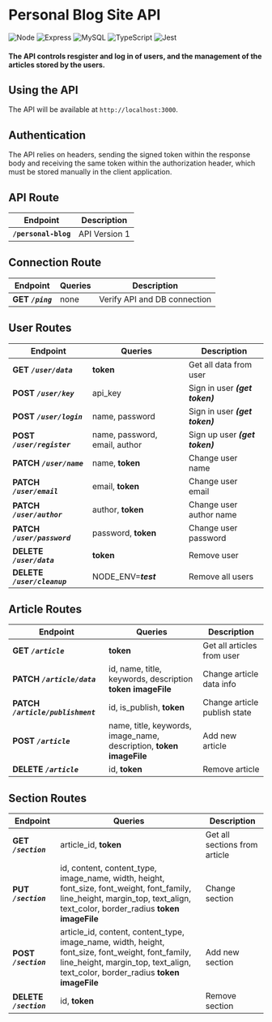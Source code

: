 # Personal Blog Site API
![Node](https://img.shields.io/badge/Node.js-43853D?style=for-the-badge&logo=node.js&logoColor=white) ![Express](https://img.shields.io/badge/Express.js-404D59?style=for-the-badge) ![MySQL](https://img.shields.io/badge/MySQL-005C84?style=for-the-badge&logo=mysql&logoColor=white) ![TypeScript](https://img.shields.io/badge/TypeScript-007ACC?style=for-the-badge&logo=typescript&logoColor=white) ![Jest](https://img.shields.io/badge/Jest-323330?style=for-the-badge&logo=Jest&logoColor=white) 

#### **The API controls resgister and log in of users, and the management of the articles stored by the users.**

## Using the API

The API will be available at `http://localhost:3000`.

## Authentication

The API relies on headers, sending the signed token within the response body and receiving the same token within the authorization header, which must be stored manually in the client application.

## API Route

| Endpoint  | Description | 
| ------ | ------ |
| **`/personal-blog`** | API Version 1 |

## Connection Route

| Endpoint | Queries | Description | 
| ------ | ------ | ------ |
| **GET ***`/ping`***** | none | Verify API and DB connection |

## User Routes

| Endpoint | Queries | Description | 
| ------ | ------ | ------ |
| **GET ***`/user/data`***** | **token** | Get all data from user |
| **POST ***`/user/key`***** | api_key | Sign in user ***(get token)*** |
| **POST ***`/user/login`***** | name, password | Sign in user ***(get token)*** |
| **POST ***`/user/register`***** | name, password, email, author | Sign up user  ***(get token)***  |
| **PATCH ***`/user/name`***** | name, **token** | Change user name |
| **PATCH ***`/user/email`***** | email, **token** | Change user email |
| **PATCH ***`/user/author`***** | author, **token** | Change user author name |
| **PATCH ***`/user/password`***** | password, **token** | Change user password |
| **DELETE ***`/user/data`***** | **token** | Remove user |
| **DELETE ***`/user/cleanup`***** | NODE_ENV=***test*** | Remove all users |

## Article Routes

| Endpoint | Queries | Description | 
| ------ | ------ | ------ |
| **GET ***`/article`***** | **token** | Get all articles from user |
| **PATCH ***`/article/data`***** | id, name, title, keywords, description **token** **imageFile** | Change article data info |
| **PATCH ***`/article/publishment`***** | id, is_publish, **token** | Change article publish state |
| **POST ***`/article`***** | name, title, keywords, image_name, description, **token** **imageFile** |  Add new article |
| **DELETE ***`/article`***** | id, **token** |  Remove article |

## Section Routes

| Endpoint | Queries | Description | 
| ------ | ------ | ------ |
| **GET ***`/section`***** | article_id, **token** | Get all sections from article |
| **PUT ***`/section`***** | id, content, content_type, image_name, width, height, font_size, font_weight, font_family, line_height, margin_top, text_align, text_color, border_radius **token** **imageFile** | Change section |
| **POST ***`/section`***** | article_id, content, content_type, image_name, width, height, font_size, font_weight, font_family, line_height, margin_top, text_align, text_color, border_radius **token**  **imageFile** | Add new section |
| **DELETE ***`/section`***** | id, **token** | Remove section |